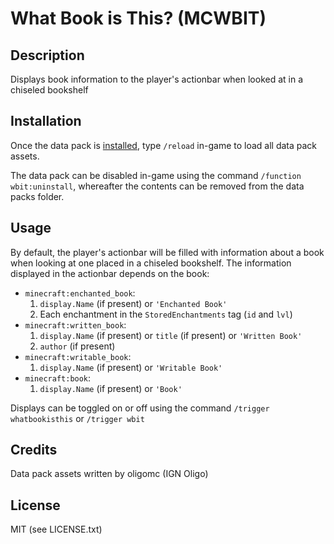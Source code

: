 # What Book is This? (MCWBIT)

## Description
Displays book information to the player's actionbar when looked at in a chiseled bookshelf

## Installation
Once the data pack is [installed](https://minecraft.fandom.com/wiki/Tutorials/Installing_a_data_pack), type `/reload` in-game to load all data pack assets.

The data pack can be disabled in-game using the command `/function wbit:uninstall`, whereafter the contents can be removed from the data packs folder.

## Usage
By default, the player's actionbar will be filled with information about a book when looking at one placed in a chiseled bookshelf. The information displayed in the actionbar depends on the book:
- `minecraft:enchanted_book`:
    1. `display.Name` (if present) or `'Enchanted Book'`
    2. Each enchantment in the `StoredEnchantments` tag (`id` and `lvl`)
- `minecraft:written_book`:
    1. `display.Name` (if present) or `title` (if present) or `'Written Book'`
    2. `author` (if present)
- `minecraft:writable_book`: 
    1. `display.Name` (if present) or `'Writable Book'`
- `minecraft:book`: 
    1. `display.Name` (if present) or `'Book'`

Displays can be toggled on or off using the command `/trigger whatbookisthis` or `/trigger wbit`

## Credits
Data pack assets written by oligomc (IGN Oligo)

## License
MIT (see LICENSE.txt)